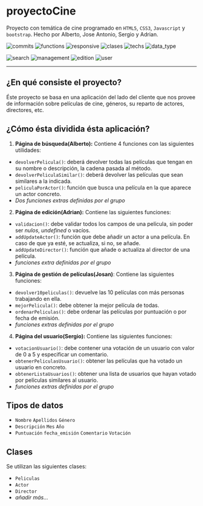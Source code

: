 # proyectoCine

Proyecto con temática de cine programado en `HTML5`, `CSS3`, `Javascript` y `bootstrap`. Hecho por Alberto, Jose Antonio, Sergio y Adrian.

![commits](https://img.shields.io/badge/commits-22-blue.svg) ![functions](https://img.shields.io/badge/functions-incomplete-red.svg) ![responsive](https://img.shields.io/badge/responsive-running-green.svg?colorB=00C106) ![clases](https://img.shields.io/badge/clases-complete-green.svg?colorB=00C106) ![techs](https://img.shields.io/badge/techs-javascript%20HTML%20css-orange.svg) ![data_type](https://img.shields.io/badge/data%20type-revised-green.svg?colorB=00C106)

![search](https://img.shields.io/badge/search-complete-green.svg?colorB=00C106)
![management](https://img.shields.io/badge/management-complete-green.svg?colorB=00C106)
![edition](https://img.shields.io/badge/edition-incomplete-red.svg)
![user](https://img.shields.io/badge/user-incomplete-red.svg)

---
## ¿En qué consiste el proyecto?
Éste proyecto se basa en una aplicación del lado del cliente que nos provee de información sobre películas de cine, géneros, su reparto de actores, directores, etc.


## ¿Cómo ésta dividida ésta aplicación?
1. **Página de búsqueda(Alberto):** Contiene 4 funciones con las siguientes utilidades:
+ `devolverPelicula()`: deberá devolver todas las películas que tengan en su nombre o descripción, la cadena pasada al método.
+ `devolverPeliculaSimilar()`: deberá devolver las películas que sean similares a la indicada.
+ `peliculaPorActor()`: función que busca una película en la que aparece un actor concreto.
+ _Dos funciones extras definidas por el grupo_

2. **Página de edición(Adrian):** Contiene las siguientes funciones:
+ `validacion()`: debe validar todos los campos de una película, sin poder ser _nulos_, _undefined_ o vacíos.
+ `addUpdateActor()`: función que debe añadir un actor a una película. En caso de que ya esté, se actualiza, si no, se añade.
+ `addUpdateDirector()`: función que añade o actualiza al director de una película.
+ _funciones extra definidas por el grupo_

3. **Página de gestión de películas(Josan)**: Contiene las siguientes funciones:
+ `devolver10peliculas()`: devuelve las 10 películas con más personas trabajando en ella.
+ `mejorPelicula()`: debe obtener la mejor película de todas.
+ `ordenarPeliculas()`: debe ordenar las películas por puntuación o por fecha de emisión.
+ _funciones extras definidas por el grupo_

4. **Página del usuario(Sergio):** Contiene las siguientes funciones:
+ `votacionUsuario()`: debe contener una votación de un usuario con valor de 0 a 5 y especificar un comentario.
+ `obtenerPeliculasUsuario()`: obtener las películas que ha votado un usuario en concreto.
+ `obtenerListaUsuarios()`: obtener una lista de usuarios que hayan votado por películas similares al usuario.
+ _funciones extras definidas por el grupo_

## Tipos de datos
+ `Nombre` `Apellidos` `Género`
+ `Descripción` `Mes` `Año`
+ `Puntuación` `fecha_emisión` `Comentario` `Votación` 


## Clases
Se utilizan las siguientes clases:

+ `Peliculas`
+ `Actor`
+ `Director`
+ _añadir más..._
